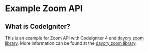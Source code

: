 # Example Zoom API

## What is CodeIgniter?

This is an example for Zoom API with Codeigniter 4 and [daycry zoom library](https://github.com/daycry/zoom).
More information can be found at the [daycry zoom library](https://github.com/daycry/zoom).

